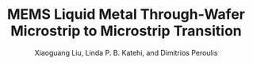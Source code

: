 ---
type: conference
title: MEMS Liquid Metal Through-Wafer Microstrip to Microstrip Transition
author: Xiaoguang Liu, Linda P. B. Katehi, and Dimitrios Peroulis
journal:
volume:
number:
year: 2008
month: Jun.
doi: 10.1109/MWSYM.2008.4633098
pages:
publisher:
booktitle: IEEE MTT-S International Microwave Symposium (IMS)
note:
sort_key: 2008
---